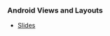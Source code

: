 ### Android Views and Layouts
- [Slides](https://docs.google.com/presentation/d/1N_0QejaIhlr9iBFob0yXw5Nisoy5vpEiBLdJe5lMcMg)
